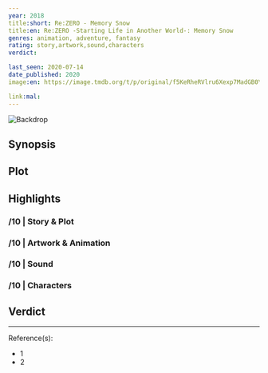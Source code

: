 ```yaml
---
year: 2018
title:short: Re:ZERO - Memory Snow
title:en: Re:ZERO -Starting Life in Another World-: Memory Snow
genres: animation, adventure, fantasy
rating: story,artwork,sound,characters
verdict:

last_seen: 2020-07-14
date_published: 2020
image:en: https://image.tmdb.org/t/p/original/f5KeRheRVlru6Xexp7MadGB0YEd.jpg

link:mal:
---
```


![Backdrop]()

## Synopsis

## Plot

## Highlights

### /10 | Story & Plot

### /10 | Artwork & Animation

### /10 | Sound

### /10 | Characters

## Verdict

<!-- SPOILERS -->

<!-- CLOSING -->

---
Reference(s):

- 1
- 2
